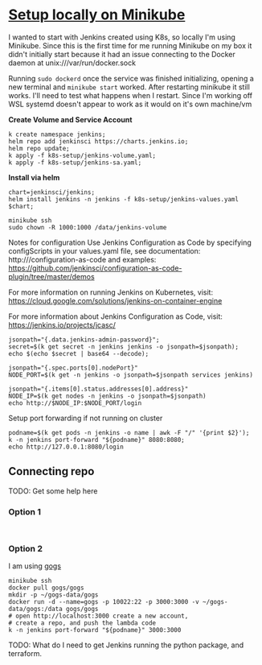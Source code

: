 # [Setup locally on Minikube](https://www.jenkins.io/doc/book/installing/kubernetes)
I wanted to start with Jenkins created using K8s, so locally I'm using Minikube. Since this is the first time for me running Minikube on my box it didn't initially start because it had an issue connecting to the Docker daemon at unix:///var/run/docker.sock

Running `sudo dockerd` once the service was finished initializing, opening a new terminal and `minikube start` worked. After restarting minikube it still works. I'll need to test what happens when I restart. Since I'm working off WSL systemd doesn't appear to work as it would on it's own machine/vm


**Create Volume and Service Account**
```
k create namespace jenkins;
helm repo add jenkinsci https://charts.jenkins.io;
helm repo update;
k apply -f k8s-setup/jenkins-volume.yaml;
k apply -f k8s-setup/jenkins-sa.yaml;
```

**Install via helm**
```
chart=jenkinsci/jenkins;
helm install jenkins -n jenkins -f k8s-setup/jenkins-values.yaml $chart;
```

```
minikube ssh
sudo chown -R 1000:1000 /data/jenkins-volume
```
Notes for configuration 
Use Jenkins Configuration as Code by specifying configScripts in your values.yaml file, see documentation: http:///configuration-as-code and examples: https://github.com/jenkinsci/configuration-as-code-plugin/tree/master/demos

For more information on running Jenkins on Kubernetes, visit:
https://cloud.google.com/solutions/jenkins-on-container-engine

For more information about Jenkins Configuration as Code, visit:
https://jenkins.io/projects/jcasc/

```
jsonpath="{.data.jenkins-admin-password}";
secret=$(k get secret -n jenkins jenkins -o jsonpath=$jsonpath);
echo $(echo $secret | base64 --decode);

jsonpath="{.spec.ports[0].nodePort}"
NODE_PORT=$(k get -n jenkins -o jsonpath=$jsonpath services jenkins)

jsonpath="{.items[0].status.addresses[0].address}"
NODE_IP=$(k get nodes -n jenkins -o jsonpath=$jsonpath)
echo http://$NODE_IP:$NODE_PORT/login
```

Setup port forwarding if not running on cluster
```
podname=$(k get pods -n jenkins -o name | awk -F "/" '{print $2}');
k -n jenkins port-forward "${podname}" 8080:8080;
echo http://127.0.0.1:8080/login
```

## Connecting repo
TODO: Get some help here
### Option 1
```


```

### Option 2
I am using [gogs](https://gogs.io/docs/installation/install_from_binary)
```
minikube ssh
docker pull gogs/gogs
mkdir -p ~/gogs-data/gogs
docker run -d --name=gogs -p 10022:22 -p 3000:3000 -v ~/gogs-data/gogs:/data gogs/gogs
# open http://localhost:3000 create a new account, 
# create a repo, and push the lambda code
k -n jenkins port-forward "${podname}" 3000:3000
```

TODO: What do I need to get Jenkins running the python package, and terraform.
